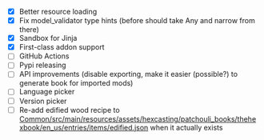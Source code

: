 - [x] Better resource loading
- [x] Fix model_validator type hints (before should take Any and narrow from there)
- [x] Sandbox for Jinja
- [x] First-class addon support
- [ ] GitHub Actions
- [ ] Pypi releasing
- [ ] API improvements (disable exporting, make it easier (possible?) to generate book for imported mods)
- [ ] Language picker
- [ ] Version picker
- [ ] Re-add edified wood recipe to [Common/src/main/resources/assets/hexcasting/patchouli_books/thehexbook/en_us/entries/items/edified.json](items/edified) when it actually exists
